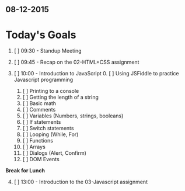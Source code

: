 ## 08-12-2015

# Today's Goals

1. [ ] 09:30 - Standup Meeting

2. [ ] 09:45 - Recap on the 02-HTML+CSS assignment

3. [ ] 10:00 - Introduction to JavaScript
	0. [ ] Using JSFiddle to practice Javascript programming
	1. [ ] Printing to a console
	2. [ ] Getting the length of a string
	3. [ ] Basic math
	4. [ ] Comments
	5. [ ] Variables (Numbers, strings, booleans)
	6. [ ] If statements
	7. [ ] Switch statements
	8. [ ] Looping (While, For)
	9. [ ] Functions
	10. [ ] Arrays
	10. [ ] Dialogs (Alert, Confirm)
	11. [ ] DOM Events 
	
**Break for Lunch**

4. [ ] 13:00 - Introduction to the 03-Javascript assignment